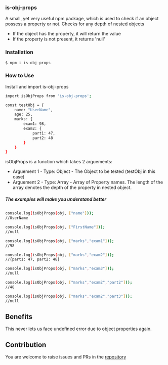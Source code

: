 ### is-obj-props

A small, yet very useful npm package, which is used to check if an object possess a property or not. Checks for any depth of nested objects 

  - If the object has the property, it will return the value
  - If the property is not present, it returns 'null'

### Installation

```sh
$ npm i is-obj-props
```

### How to Use

Install and import is-obj-props 

```sh
import isObjProps from 'is-obj-props';

const testObj = {
    name: "UserName",
    age: 25,
    marks: {
        exam1: 98,
        exam2: {
            part1: 47,
            part2: 48
        }
    }
}
```

isObjProps is a function which takes 2 arguements:
  - Arguement 1 - Type: Object - The Object to be tested (testObj in this case)
  - Arguement 2 - Type: Array - Array of Property names. The length of the array denotes the depth of the property in nested object.
    
##### The examples will make you understand better 

##

```sh
console.log(isObjProps(obj, ["name"]));
//UserName

console.log(isObjProps(obj, ["FirstName"]));
//null

console.log(isObjProps(obj, ["marks","exam1"]));
//98

console.log(isObjProps(obj, ["marks","exam2"]));
//{part1: 47, part2: 48}

console.log(isObjProps(obj, ["marks","exam3"]));
//null

console.log(isObjProps(obj, ["marks","exam2","part2"]));
//48

console.log(isObjProps(obj, ["marks","exam2","part3"]));
//null
```

## Benefits

This never lets us face undefined error due to object properties again. 

## Contribution

You are welcome to raise issues and PRs in the [repository](https://github.com/vilvaathibanpb/is-obj-props)
